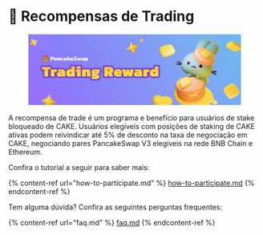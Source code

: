 # 🧈 Recompensas de Trading

<figure><img src="../../.gitbook/assets/image.png" alt=""><figcaption></figcaption></figure>

A recompensa de trade é um programa e benefício para usuários de stake bloqueado de CAKE. Usuários elegíveis com posições de staking de CAKE ativas podem reivindicar até 5% de desconto na taxa de negociação em CAKE, negociando pares PancakeSwap V3 elegíveis na rede BNB Chain e Ethereum.&#x20;

Confira o tutorial a seguir para saber mais:

{% content-ref url="how-to-participate.md" %}
[how-to-participate.md](how-to-participate.md)
{% endcontent-ref %}

Tem alguma dúvida? Confira as seguintes perguntas frequentes:

{% content-ref url="faq.md" %}
[faq.md](faq.md)
{% endcontent-ref %}

